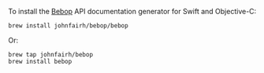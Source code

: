 To install the [Bebop](https://github.com/johnfairh/bebop) API documentation
generator for Swift and Objective-C:
```shell
brew install johnfairh/bebop/bebop
```

Or:
```shell
brew tap johnfairh/bebop
brew install bebop
```
